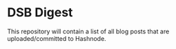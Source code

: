 # DSB Digest

This repository will contain a list of all blog posts that are uploaded/committed to Hashnode.